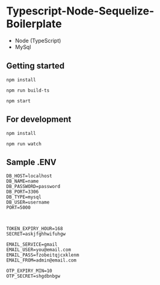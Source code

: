 # Typescript-Node-Sequelize-Boilerplate

- Node (TypeScript)
- MySql
  
## Getting started

```
npm install

npm run build-ts

npm start

```

## For development

```
npm install

npm run watch

```

## Sample .ENV
```
DB_HOST=localhost
DB_NAME=name
DB_PASSWORD=password
DB_PORT=3306
DB_TYPE=mysql
DB_USER=username
PORT=5000



TOKEN_EXPIRY_HOUR=168
SECRET=askjfghhwifuhgw

EMAIL_SERVICE=gmail
EMAIL_USER=you@email.com
EMAIL_PASS=fzobeitqjcxklenm
EMAIL_FROM=admin@email.com

OTP_EXPIRY_MIN=10
OTP_SECRET=shgdbnbgw

```



